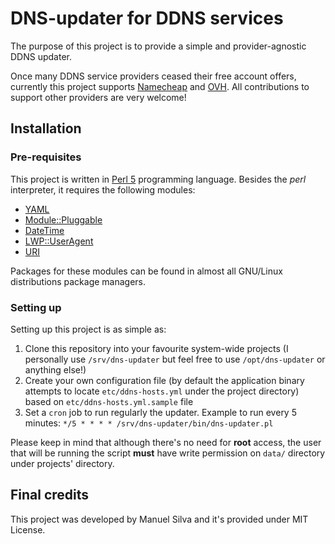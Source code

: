 # DNS-updater for DDNS services

The purpose of this project is to provide a simple and provider-agnostic DDNS updater.

Once many DDNS service providers ceased their free account offers, currently this project supports [Namecheap](https://www.namecheap.com/) and [OVH](https://www.ovh.com/). All contributions to support other providers are very welcome!

## Installation

### Pre-requisites

This project is written in [Perl 5](https://www.perl.org/) programming language. Besides the _perl_ interpreter, it requires the following modules:
  * [YAML](https://metacpan.org/pod/YAML)
  * [Module::Pluggable](https://metacpan.org/pod/Module::Pluggable)
  * [DateTime](https://metacpan.org/pod/DateTime)
  * [LWP::UserAgent](https://metacpan.org/pod/LWP::UserAgent)
  * [URI](https://metacpan.org/pod/URI)

Packages for these modules can be found in almost all GNU/Linux distributions package managers.

### Setting up

Setting up this project is as simple as:

1. Clone this repository into your favourite system-wide projects (I personally use `/srv/dns-updater` but feel free to use `/opt/dns-updater` or anything else!)
1. Create your own configuration file (by default the application binary attempts to locate `etc/ddns-hosts.yml` under the project directory) based on `etc/ddns-hosts.yml.sample` file
1. Set a `cron` job to run regularly the updater. Example to run every 5 minutes: `*/5 * * * * /srv/dns-updater/bin/dns-updater.pl`

Please keep in mind that although there's no need for **root** access, the user that will be running the script **must** have write permission on `data/` directory under projects' directory.

## Final credits

This project was developed by Manuel Silva and it's provided under MIT License.
